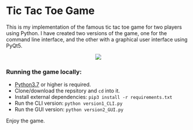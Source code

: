 # Tic Tac Toe Game
This is my implementation of the famous tic tac toe game for two players using Python. 
I have created two versions of the game, one for the command line interface, and the other with a graphical user interface using PyQt5.

<p align="center">
  <img src="https://user-images.githubusercontent.com/42389687/59206102-84c65a80-8ba4-11e9-988b-23343aa6a47c.PNG">
</p>

### Running the game locally:
-  [Python3.7](https://www.python.org/downloads/) or higher is required.
- Clone/download the repsitory and `cd` into it.
- Install external dependencies: `pip3 install -r requirements.txt`
- Run the CLI version: `python version1_CLI.py`
- Run the GUI version: `python version2_GUI.py`

Enjoy the game.